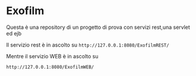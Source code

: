 # Exofilm

Questa è una repository di un progetto di prova con servizi rest,una servlet ed ejb

Il servizio rest è in ascolto su
```http://127.0.0.1:8080/ExofilmREST/```

Mentre il servizio WEB è in ascolto su

```http://127.0.0.1:8080/ExofilmWEB/```